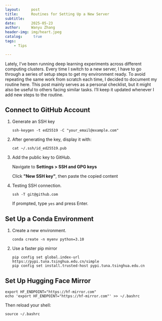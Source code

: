 ```yaml
---
layout:     post
title:      Routines for Setting Up a New Server
subtitle:   
date:       2025-05-23
author:     Wanyu Zhang
header-img: img/heart.jpeg
catalog: 	 true
tags:
    - Tips

---
```


Lately, I’ve been running deep learning experiments across different computing clusters. Every time I switch to a new server, I have to go through a series of setup steps to get my environment ready. To avoid repeating the same work from scratch each time, I decided to document my routine here. This post mainly serves as a personal checklist, but it might also be useful to others facing similar tasks. I’ll keep it updated whenever I add new steps to the routine.

## Connect to GitHub Account

1. Generate an SSH key

   ```shell
   ssh-keygen -t ed25519 -C "your_email@example.com"
   ```

2. After generating the key, display it with:

   ```shell
   cat ~/.ssh/id_ed25519.pub
   ```

3. Add the public key to GitHub.

   Navigate to **Settings > SSH and GPG keys**

   Click **"New SSH key"**, then paste the copied content

4. Testing SSH connection.

   ```shell
   ssh -T git@github.com
   ```

   If prompted, type `yes` and press Enter.

## Set Up a Conda Environment

1. Create a new environment.

   ```shell
   conda create -n myenv python=3.10
   ```

2. Use a faster pip mirror

   ```shell
   pip config set global.index-url https://pypi.tuna.tsinghua.edu.cn/simple
   pip config set install.trusted-host pypi.tuna.tsinghua.edu.cn
   ```

## Set Up Hugging Face Mirror

```shell
export HF_ENDPOINT="https://hf-mirror.com"
echo 'export HF_ENDPOINT="https://hf-mirror.com"' >> ~/.bashrc
```

Then reload your shell:

```shell
source ~/.bashrc
```



